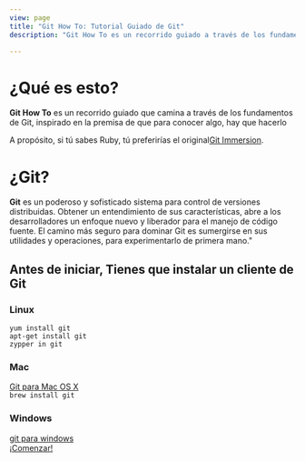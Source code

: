 ```yaml
---
view: page
title: "Git How To: Tutorial Guiado de Git"
description: "Git How To es un recorrido guiado a través de los fundamentos de Git, inspirado en la premisa  de que para conocer algo, hay que hacerlo. El camino más seguro para dominar Git es sumergirse en sus utilidades y operaciones, para experimentarlo de primera mano."

---
```


<div class="row">
<div class="col-sm-6">
<h1 class="title-big">¿Qué es esto?</h1>

<p><b class="inline">Git How To</b> es un recorrido guiado que camina a través de los fundamentos de Git, inspirado en la premisa de que para conocer algo, hay que hacerlo</p>
<p>A propósito, si tú sabes Ruby, tú preferirías el original<a href="http://gitimmersion.com/">Git Immersion</a>.</p>
</div>
<div class="col-sm-6">
<h1 class="title-big">¿Git?</h1>

<p class=""><b class="inline">Git</b> es un poderoso y sofisticado sistema para control de versiones distribuidas. Obtener un entendimiento de sus características, abre a los desarrolladores un enfoque nuevo y liberador para el manejo de código fuente. El camino más seguro para dominar Git es sumergirse en sus utilidades y operaciones, para experimentarlo de primera mano."</p>
</div>
</div>


## Antes de iniciar, Tienes que instalar un cliente de Git

<div class="row">
<div class="col-sm-4">
<h3><i class="fa fa-linux"></i> Linux</h3>
<code>yum install git</code><br/>
<code>apt-get install git</code><br/>
<code>zypper in git</code>
</div>


<div class="col-sm-4">
<h3><i class="fa fa-apple"></i> Mac</h3>
<a href="http://git-scm.com/download/mac">Git para Mac OS X</a><br/>
<code>brew install git</code><br/>
</div>

<div class="col-sm-4">
<h3><i class="fa fa-windows"></i> Windows</h3>
<a href="http://git-for-windows.github.io//">git para windows</a>
</div>

</div>

<div class="row go-block">
  <div class="col-sm-12">
    <a class="btn btn-hg btn-primary go" href="/setup"><i class="fa fa-flag"></i> ¡Comenzar!</a>
  </div>
</div>
